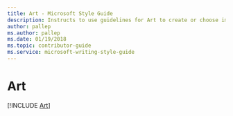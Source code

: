 ```yaml
---
title: Art - Microsoft Style Guide
description: Instructs to use guidelines for Art to create or choose images that are helpful, legal, and inoffensive throughout the world.
author: pallep
ms.author: pallep
ms.date: 01/19/2018
ms.topic: contributor-guide
ms.service: microsoft-writing-style-guide
---
```


# Art

[!INCLUDE [Art](<~/../includes/art.md>)]